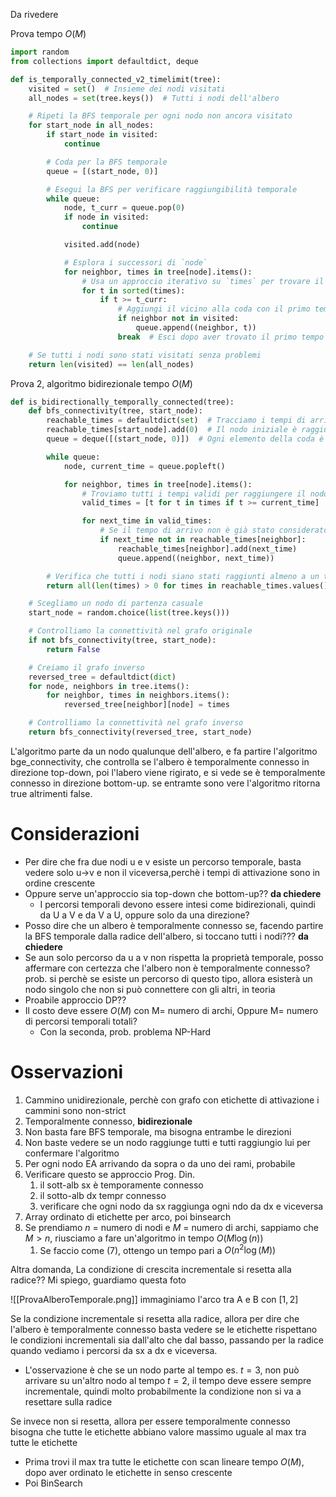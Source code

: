 Da rivedere

Prova tempo $O(M)$

```python
import random
from collections import defaultdict, deque

def is_temporally_connected_v2_timelimit(tree):
    visited = set()  # Insieme dei nodi visitati
    all_nodes = set(tree.keys())  # Tutti i nodi dell'albero

    # Ripeti la BFS temporale per ogni nodo non ancora visitato
    for start_node in all_nodes:
        if start_node in visited:
            continue

        # Coda per la BFS temporale
        queue = [(start_node, 0)]

        # Esegui la BFS per verificare raggiungibilità temporale
        while queue:
            node, t_curr = queue.pop(0)
            if node in visited:
                continue

            visited.add(node)

            # Esplora i successori di `node`
            for neighbor, times in tree[node].items():
                # Usa un approccio iterativo su `times` per trovare il primo tempo valido
                for t in sorted(times):
                    if t >= t_curr:
                        # Aggiungi il vicino alla coda con il primo tempo valido trovato
                        if neighbor not in visited:
                            queue.append((neighbor, t))
                        break  # Esci dopo aver trovato il primo tempo valido

    # Se tutti i nodi sono stati visitati senza problemi
    return len(visited) == len(all_nodes)
```

Prova 2, algoritmo bidirezionale tempo $O(M)$

```python
def is_bidirectionally_temporally_connected(tree):
    def bfs_connectivity(tree, start_node):
        reachable_times = defaultdict(set)  # Tracciamo i tempi di arrivo per ogni nodo
        reachable_times[start_node].add(0)  # Il nodo iniziale è raggiungibile al tempo 0
        queue = deque([(start_node, 0)])  # Ogni elemento della coda è una tupla (nodo, tempo)

        while queue:
            node, current_time = queue.popleft()

            for neighbor, times in tree[node].items():
                # Troviamo tutti i tempi validi per raggiungere il nodo successivo
                valid_times = [t for t in times if t >= current_time]

                for next_time in valid_times:
                    # Se il tempo di arrivo non è già stato considerato per il vicino
                    if next_time not in reachable_times[neighbor]:
                        reachable_times[neighbor].add(next_time)
                        queue.append((neighbor, next_time))

        # Verifica che tutti i nodi siano stati raggiunti almeno a un tempo valido
        return all(len(times) > 0 for times in reachable_times.values())

    # Scegliamo un nodo di partenza casuale
    start_node = random.choice(list(tree.keys()))

    # Controlliamo la connettività nel grafo originale
    if not bfs_connectivity(tree, start_node):
        return False

    # Creiamo il grafo inverso
    reversed_tree = defaultdict(dict)
    for node, neighbors in tree.items():
        for neighbor, times in neighbors.items():
            reversed_tree[neighbor][node] = times

    # Controlliamo la connettività nel grafo inverso
    return bfs_connectivity(reversed_tree, start_node)
```

L'algoritmo parte da un nodo qualunque dell'albero, e fa partire l'algoritmo bge_connectivity, che controlla se l'albero è temporalmente connesso in direzione top-down, poi l'labero viene rigirato, e si vede se è temporalmente connesso in direzione bottom-up. se entramte sono vere l'algoritmo ritorna true altrimenti false.

# Considerazioni

- Per dire che fra due nodi u e v esiste un percorso temporale, basta vedere solo u->v e non il viceversa,perchè i tempi di attivazione sono in ordine crescente
- Oppure serve un'approccio sia top-down che bottom-up?? **da chiedere**
    - I percorsi temporali devono essere intesi come bidirezionali, quindi da U a V e da V a U, oppure solo da una direzione?
- Posso dire che un albero è temporalmente connesso se, facendo partire la BFS temporale dalla radice dell'albero, si toccano tutti i nodi??? **da chiedere**
- Se aun solo percorso da u a v non rispetta la proprietà temporale, posso affermare con certezza che l'albero non è temporalmente connesso? prob. si perchè se esiste un percorso di questo tipo, allora esisterà un nodo singolo che non si può connettere con gli altri, in teoria
- Proabile approccio DP??
- Il costo deve essere $O(M)$ con M= numero di archi, Oppure M= numero di percorsi temporali totali?
    - Con la seconda, prob. problema NP-Hard 

# Osservazioni

1. Cammino unidirezionale, perchè con grafo con etichette di attivazione i cammini sono non-strict
2. Temporalmente connesso, **bidirezionale**
3. Non basta fare BFS temporale, ma bisogna entrambe le direzioni
4. Non baste vedere se un nodo raggiunge tutti e tutti raggiungio lui per confermare l'algoritmo
5. Per ogni nodo EA arrivando da sopra o da uno dei rami, probabile
6. Verificare questo se approccio Prog. Din.
	1. il sott-alb sx è temporamente connesso
	2. il sotto-alb dx tempr connesso
	3. verificare che ogni nodo da sx raggiunga ogni ndo da dx e viceversa
7. Array ordinato di etichette per arco, poi binsearch
8. Se prendiamo $n$ = numero di nodi e $M$ = numero di archi, sappiamo che $M\gt n$, riusciamo a fare un'algoritmo in tempo $O(M\log(n))$ 
	1. Se faccio come (7), ottengo un tempo pari a $O(n^2\log(M))$ 

Altra domanda, La condizione di crescita incrementale si resetta alla radice??
Mi spiego, guardiamo questa foto

![[ProvaAlberoTemporale.png]]
immaginiamo l'arco tra A e B con $[1,2]$

Se la condizione incrementale si resetta alla radice, allora per dire che l'albero è temporalmente connesso basta vedere se le etichette rispettano le condizioni incrementali sia dall'alto che dal basso, passando per la radice quando vediamo i percorsi da sx a dx e viceversa.

- L'osservazione è che se un nodo parte al tempo es. $t=3$, non può arrivare su un'altro nodo al tempo $t=2$, il tempo deve essere sempre incrementale, quindi molto probabilmente la condizione non si va a resettare sulla radice

Se invece non si resetta, allora per essere temporalmente connesso bisogna che tutte le etichette abbiano valore massimo uguale al max tra tutte le etichette
- Prima trovi il max tra tutte le etichette con scan lineare tempo $O(M)$, dopo aver ordinato le etichette in senso crescente
- Poi BinSearch
